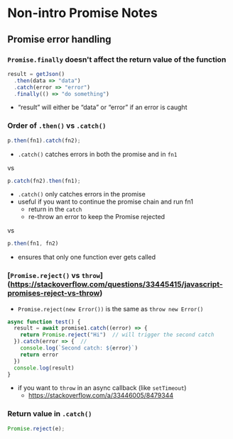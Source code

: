 # Non-intro Promise Notes

## Promise error handling

### `Promise.finally` doesn't affect the return value of the function

```javascript
result = getJson()
  .then(data => "data")
  .catch(error => "error")
  .finally(() => "do something")
```
- “result” will either be “data” or “error” if an error is caught


### Order of `.then()` vs `.catch()`

```js
p.then(fn1).catch(fn2);
```

- `.catch()` catches errors in both the promise and in `fn1`

vs

```js
p.catch(fn2).then(fn1);
```

- `.catch()` only catches errors in the promise
- useful if you want to continue the promise chain and run fn1
    - return in the `catch`
    - re-throw an error to keep the Promise rejected

vs 

```js
p.then(fn1, fn2)
```

- ensures that only one function ever gets called


### [`Promise.reject()` vs `throw`] (https://stackoverflow.com/questions/33445415/javascript-promises-reject-vs-throw)

- `Promise.reject(new Error())` is the same as `throw new Error()`

```js
async function test() {
  result = await promise1.catch((error) => {
    return Promise.reject("Hi")  // will trigger the second catch
  }).catch(error => {  // 
    console.log(`Second catch: ${error}`)
    return error
  }) 
  console.log(result)
}
```

- if you want to `throw` in an async callback (like `setTimeout`)
    - https://stackoverflow.com/a/33446005/8479344

### Return value in `.catch()`


```js
Promise.reject(e);
```